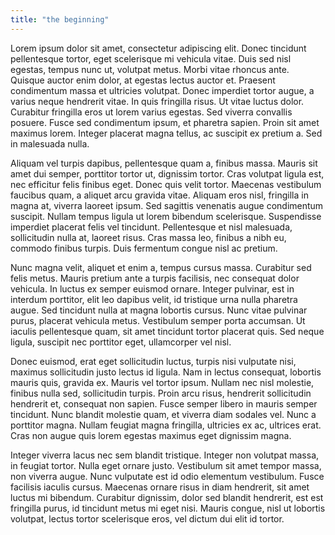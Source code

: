 ```yaml
---
title: "the beginning"
---
```


Lorem ipsum dolor sit amet, consectetur adipiscing elit. Donec tincidunt pellentesque tortor, eget scelerisque mi vehicula vitae. Duis sed nisl egestas, tempus nunc ut, volutpat metus. Morbi vitae rhoncus ante. Quisque auctor enim dolor, at egestas lectus auctor et. Praesent condimentum massa et ultricies volutpat. Donec imperdiet tortor augue, a varius neque hendrerit vitae. In quis fringilla risus. Ut vitae luctus dolor. Curabitur fringilla eros ut lorem varius egestas. Sed viverra convallis posuere. Fusce sed condimentum ipsum, et pharetra sapien. Proin sit amet maximus lorem. Integer placerat magna tellus, ac suscipit ex pretium a. Sed in malesuada nulla.

Aliquam vel turpis dapibus, pellentesque quam a, finibus massa. Mauris sit amet dui semper, porttitor tortor ut, dignissim tortor. Cras volutpat ligula est, nec efficitur felis finibus eget. Donec quis velit tortor. Maecenas vestibulum faucibus quam, a aliquet arcu gravida vitae. Aliquam eros nisl, fringilla in magna at, viverra laoreet ipsum. Sed sagittis venenatis augue condimentum suscipit. Nullam tempus ligula ut lorem bibendum scelerisque. Suspendisse imperdiet placerat felis vel tincidunt. Pellentesque et nisl malesuada, sollicitudin nulla at, laoreet risus. Cras massa leo, finibus a nibh eu, commodo finibus turpis. Duis fermentum congue nisl ac pretium.

Nunc magna velit, aliquet et enim a, tempus cursus massa. Curabitur sed felis metus. Mauris pretium ante a turpis facilisis, nec consequat dolor vehicula. In luctus ex semper euismod ornare. Integer pulvinar, est in interdum porttitor, elit leo dapibus velit, id tristique urna nulla pharetra augue. Sed tincidunt nulla at magna lobortis cursus. Nunc vitae pulvinar purus, placerat vehicula metus. Vestibulum semper porta accumsan. Ut iaculis pellentesque quam, sit amet tincidunt tortor placerat quis. Sed neque ligula, suscipit nec porttitor eget, ullamcorper vel nisl.

Donec euismod, erat eget sollicitudin luctus, turpis nisi vulputate nisi, maximus sollicitudin justo lectus id ligula. Nam in lectus consequat, lobortis mauris quis, gravida ex. Mauris vel tortor ipsum. Nullam nec nisl molestie, finibus nulla sed, sollicitudin turpis. Proin arcu risus, hendrerit sollicitudin hendrerit et, consequat non sapien. Fusce semper libero in mauris semper tincidunt. Nunc blandit molestie quam, et viverra diam sodales vel. Nunc a porttitor magna. Nullam feugiat magna fringilla, ultricies ex ac, ultrices erat. Cras non augue quis lorem egestas maximus eget dignissim magna.

Integer viverra lacus nec sem blandit tristique. Integer non volutpat massa, in feugiat tortor. Nulla eget ornare justo. Vestibulum sit amet tempor massa, non viverra augue. Nunc vulputate est id odio elementum vestibulum. Fusce facilisis iaculis cursus. Maecenas ornare risus in diam hendrerit, sit amet luctus mi bibendum. Curabitur dignissim, dolor sed blandit hendrerit, est est fringilla purus, id tincidunt metus mi eget nisi. Mauris congue, nisl ut lobortis volutpat, lectus tortor scelerisque eros, vel dictum dui elit id tortor.
